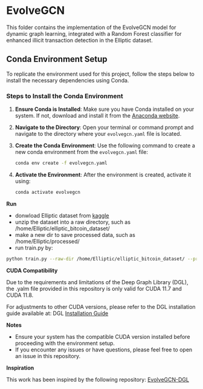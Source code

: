 # EvolveGCN

This folder contains the implementation of the EvolveGCN model for dynamic graph learning, integrated with a Random Forest classifier for enhanced illicit transaction detection in the Elliptic dataset.

## Conda Environment Setup

To replicate the environment used for this project, follow the steps below to install the necessary dependencies using Conda.

### Steps to Install the Conda Environment

1. **Ensure Conda is Installed**: Make sure you have Conda installed on your system. If not, download and install it from the [Anaconda website](https://www.anaconda.com/products/distribution#download-section).

2. **Navigate to the Directory**: Open your terminal or command prompt and navigate to the directory where your `evolvegcn.yaml` file is located.

3. **Create the Conda Environment**: Use the following command to create a new conda environment from the `evolvegcn.yaml` file:
   ```sh
   conda env create -f evolvegcn.yaml

4. **Activate the Environment**: After the environment is created, activate it using:
   ```sh
   conda activate evolvegcn

**Run**
* donwload Elliptic dataset from [kaggle](https://kaggle.com/ellipticco/elliptic-data-set)
* unzip the dataset into a raw directory, such as /home/Elliptic/elliptic_bitcoin_dataset/
* make a new dir to save processed data, such as /home/Elliptic/processed/  
* run train.py by:
```bash
python train.py --raw-dir /home/Elliptic/elliptic_bitcoin_dataset/ --processed-dir /home/Elliptic/processed/
```

**CUDA Compatibility**

Due to the requirements and limitations of the Deep Graph Library (DGL), the .yalm file provided in this repository is only valid for CUDA 11.7 and CUDA 11.8.

For adjustments to other CUDA versions, please refer to the DGL installation guide available at: DGL [Installation Guide](https://www.dgl.ai/pages/start.html)

**Notes**

   - Ensure your system has the compatible CUDA version installed before proceeding with the environment setup.
   - If you encounter any issues or have questions, please feel free to open an issue in this repository.

**Inspiration**

This work has been inspired by the following repository: [EvolveGCN-DGL](https://github.com/maqy1995/EvolveGCN-DGL)
